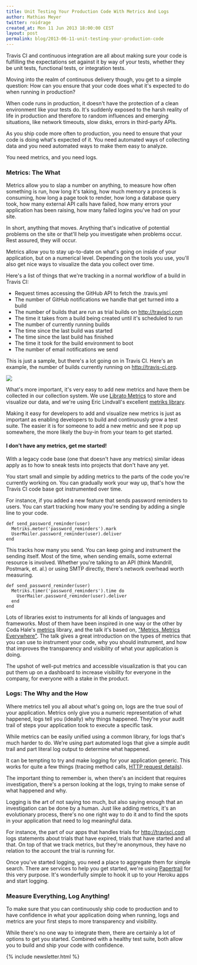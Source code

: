 ```yaml
---
title: Unit Testing Your Production Code With Metrics And Logs
author: Mathias Meyer
twitter: roidrage
created_at: Mon 11 Jun 2013 18:00:00 CEST
layout: post
permalink: blog/2013-06-11-unit-testing-your-production-code
---
```

Travis CI and continuous integration are all about making sure your code is
fulfilling the expectations set against it by way of your tests, whether
they be unit tests, functional tests, or integration tests.

Moving into the realm of continuous delivery though, you get to a simple
question: How can you ensure that your code does what it's expected to do when
running in production?

When code runs in production, it doesn't have the protection of a clean
environment like your tests do. It's suddenly exposed to the harsh reality of
life in production and therefore to random influences and emerging situations,
like network timeouts, slow disks, errors in third-party APIs.

As you ship code more often to production, you need to ensure that your code is
doing what's expected of it. You need automated ways of collecting data and you
need automated ways to make them easy to analyze.

You need metrics, and you need logs.

### Metrics: The What

Metrics allow you to slap a number on anything, to measure how often something
is run, how long it's taking, how much memory a process is consuming, how long a
page took to render, how long a database query took, how many external API calls
have failed, how many errors your application has been raising, how many failed
logins you've had on your site.

In short, anything that moves. Anything that's indicative of potential problems
on the site or that'll help you investigate when problems occur. Rest assured,
they will occur.

Metrics allow you to stay up-to-date on what's going on inside of your
application, but on a numerical level. Depending on the tools you use, you'll
also get nice ways to visualize the data you collect over time.

Here's a list of things that we're tracking in a normal workflow of a build in
Travis CI:

- Request times accessing the GitHub API to fetch the .travis.yml
- The number of GitHub notifications we handle that get turned into a build
- The number of builds that are run as trial builds on <http://travisci.com>
- The time it takes from a build being created until it's scheduled to run
- The number of currently running builds
- The time since the last build was started
- The time since the last build has finished
- The time it took for the build environment to boot
- The number of email notifications we send

This is just a sample, but there's a lot going on in Travis CI. Here's an
example, the number of builds currently running on <http://travis-ci.org>.

![](http://s3itch.paperplanes.de/activebuilds_20130611_125954.png)

What's more important, it's very easy to add new metrics and have them be
collected in our collection system. We use [Librato Metrics](http://librato.com)
to store and visualize our data, and we're using Eric Lindvall's excellent
[metriks library](https://github.com/eric/metriks).

Making it easy for developers to add and visualize new metrics is just as
important as enabling developers to build and continuously grow a test suite.
The easier it is for someone to add a new metric and see it pop up somewhere,
the more likely the buy-in from your team to get started.

#### I don't have any metrics, get me started!

With a legacy code base (one that doesn't have any metrics) similar ideas apply
as to how to sneak tests into projects that don't have any yet.

You start small and simple by adding metrics to the parts of the code you're
currently working on. You can gradually work your way up, that's how the Travis
CI code base got instrumented over time.

For instance, if you added a new feature that sends password reminders to users.
You can start tracking how many you're sending by adding a single line to your
code.

    def send_password_reminder(user)
      Metriks.meter('password_reminders').mark
      UserMailer.password_reminder(user).deliver
    end

This tracks how many you send. You can keep going and instrument the sending
itself. Most of the time, when sending emails, some external resource is
involved. Whether you're talking to an API (think Mandrill, Postmark, et. al.)
or using SMTP directly, there's network overhead worth measuring.

    def send_password_reminder(user)
      Metriks.timer('password_reminders').time do
        UserMailer.password_reminder(user).deliver
      end
    end

Lots of libraries exist to instruments for all kinds of languages and
frameworks. Most of them have been inspired in one way or the other by Coda
Hale's [metrics](https://github.com/codahale/metrics) library, and the talk it's
based on, ["Metrics, Metrics
Everywhere"](http://pivotallabs.com/139-metrics-metrics-everywhere/). The talk
gives a great introduction on the types of metrics that you can use to
instrument your code, why you should instrument, and how that improves the
transparency and visibility of what your application is doing.

The upshot of well-put metrics and accessible visualization is that you can put
them up on a dashboard to increase visibility for everyone in the company, for
everyone with a stake in the product.

### Logs: The Why and the How

Where metrics tell you all about what's going on, logs are the true soul of your
application. Metrics only give you a numeric representation of what happened, logs
tell you (ideally) why things happened. They're your audit trail of steps your
application took to execute a specific task.

While metrics can be easily unified using a common library, for logs that's much
harder to do. We're using part automated logs that give a simple audit trail and
part literal log output to determine what happened.

It can be tempting to try and make logging for your application generic. This
works for quite a few things (tracing method calls, [HTTP request
details](https://github.com/roidrage/lograge)).

The important thing to remember is, when there's an incident that requires
investigation, there's a person looking at the logs, trying to make sense of
what happened and why.

Logging is the art of not saying too much, but also saying enough that an
investigation can be done by a human. Just like adding metrics, it's an
evolutionary process, there's no one right way to do it and to find the spots in
your application that need to log meaningful data.

For instance, the part of our apps that handles trials for <http://travisci.com>
logs statements about trials that have expired, trials that have started and all
that. On top of that we track metrics, but they're anonymous, they have no
relation to the account the trial is running for.

Once you've started logging, you need a place to aggregate them for simple
search. There are services to help you get started, we're using
[Papertrail](http://papertrailapp.com) for this very purpose. It's wonderfully
simple to hook it up to your Heroku apps and start logging.

### Measure Everything, Log Anything!

To make sure that you can continuously ship code to production and to have
confidence in what your application doing when running, logs and metrics are
your first steps to more transparency and visibility.

While there's no one way to integrate them, there are certainly a lot of options
to get you started. Combined with a healthy test suite, both allow you to build
and ship your code with confidence.

{% include newsletter.html %}
